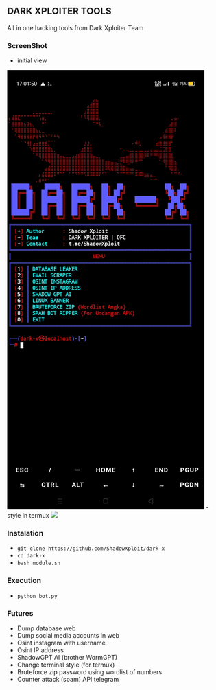 ## DARK XPLOITER TOOLS
All in one hacking tools from Dark Xploiter Team

### ScreenShot
- initial view
<img src="https://raw.githubusercontent.com/ShadowXploit/dark-x/main/Screenshot_2024-03-25-17-01-50-87.jpg">
- style in termux
<img src="https://raw.githubusercontent.com/ShadowXploit/dark-x/main/Screenshot_2024-03-02-13-52-59-16.jpg">


### Instalation
* `git clone https://github.com/ShadowXploit/dark-x`
* `cd dark-x`
* `bash module.sh`


### Execution
* `python bot.py`


### Futures
- Dump database web
- Dump social media accounts in web
- Osint instagram with username
- Osint IP address
- ShadowGPT AI (brother WormGPT)
- Change terminal style (for termux)
- Bruteforce zip password using wordlist of numbers
- Counter attack (spam) API telegram
